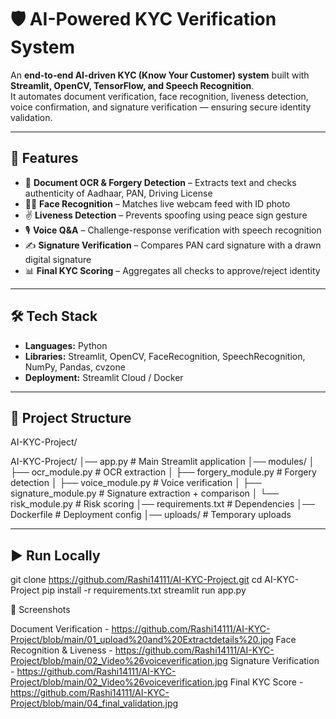 # 🛡️ AI-Powered KYC Verification System  

An **end-to-end AI-driven KYC (Know Your Customer) system** built with **Streamlit, OpenCV, TensorFlow, and Speech Recognition**.  
It automates document verification, face recognition, liveness detection, voice confirmation, and signature verification — ensuring secure identity validation.  

---

## 🚀 Features
- 📄 **Document OCR & Forgery Detection** – Extracts text and checks authenticity of Aadhaar, PAN, Driving License  
- 🧑‍🦰 **Face Recognition** – Matches live webcam feed with ID photo  
- ✌️ **Liveness Detection** – Prevents spoofing using peace sign gesture  
- 🎙️ **Voice Q&A** – Challenge-response verification with speech recognition  
- ✍️ **Signature Verification** – Compares PAN card signature with a drawn digital signature  
- 📊 **Final KYC Scoring** – Aggregates all checks to approve/reject identity  

---

## 🛠️ Tech Stack
- **Languages:** Python  
- **Libraries:** Streamlit, OpenCV, FaceRecognition, SpeechRecognition, NumPy, Pandas, cvzone  
- **Deployment:** Streamlit Cloud / Docker   

---

## 📂 Project Structure
AI-KYC-Project/

AI-KYC-Project/
│── app.py                 # Main Streamlit application
│── modules/
│   ├── ocr_module.py       # OCR extraction
│   ├── forgery_module.py   # Forgery detection
│   ├── voice_module.py     # Voice verification
│   ├── signature_module.py # Signature extraction + comparison
│   └── risk_module.py      # Risk scoring
│── requirements.txt        # Dependencies
│── Dockerfile              # Deployment config
│── uploads/                # Temporary uploads

---

## ▶️ Run Locally
git clone https://github.com/Rashi14111/AI-KYC-Project.git
cd AI-KYC-Project
pip install -r requirements.txt
streamlit run app.py

📸 Screenshots

Document Verification -  https://github.com/Rashi14111/AI-KYC-Project/blob/main/01_upload%20and%20Extractdetails%20.jpg
Face Recognition & Liveness - https://github.com/Rashi14111/AI-KYC-Project/blob/main/02_Video%26voiceverification.jpg
Signature Verification  - https://github.com/Rashi14111/AI-KYC-Project/blob/main/02_Video%26voiceverification.jpg
Final KYC Score - https://github.com/Rashi14111/AI-KYC-Project/blob/main/04_final_validation.jpg
